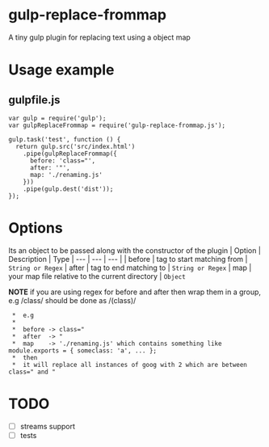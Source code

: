 # gulp-replace-frommap
A tiny gulp plugin for replacing text using a object map

# Usage example

## gulpfile.js
```
var gulp = require('gulp');
var gulpReplaceFrommap = require('gulp-replace-frommap.js');

gulp.task('test', function () {
  return gulp.src('src/index.html')
    .pipe(gulpReplaceFrommap({
      before: 'class="',
      after: '"',
      map: './renaming.js'
    }))
    .pipe(gulp.dest('dist'));
});
```

# Options

Its an object to be passed along with the constructor of the plugin
| Option     | Description                 | Type
| --- | --- | --- |
| before     | tag to start matching from  | `String or Regex`
| after      | tag to end matching to      | `String or Regex`
| map        | your map file relative to the current directory  | `Object`

**NOTE** if you are using regex for before and after then wrap them in a group, e.g /class/ should be done as /(class)/

```
 *  e.g
 *  
 *  before -> class="
 *  after  -> "
 *  map    -> './renaming.js' which contains something like module.exports = { someclass: 'a', ... };
 *  then
 *  it will replace all instances of goog with 2 which are between class=" and "
```

# TODO
 - [ ] streams support
 - [ ] tests
